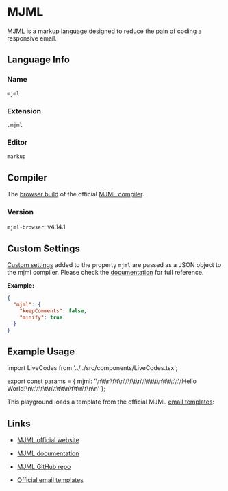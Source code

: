 # MJML

[MJML](https://mjml.io/) is a markup language designed to reduce the pain of coding a responsive email.

## Language Info

### Name

`mjml`

### Extension

`.mjml`

### Editor

`markup`

## Compiler

The [browser build](https://www.npmjs.com/package/mjml-browser) of the official [MJML compiler](https://github.com/mjmlio/mjml).

### Version

`mjml-browser`: v4.14.1

## Custom Settings

[Custom settings](../advanced/custom-settings.md) added to the property `mjml` are passed as a JSON object to the mjml compiler. Please check the [documentation](https://documentation.mjml.io/#inside-node-js) for full reference.

**Example:**

```json
{
  "mjml": {
    "keepComments": false,
    "minify": true
  }
}
```

## Example Usage

import LiveCodes from '../../src/components/LiveCodes.tsx';

export const params = {
mjml: '<mjml>\n\t<mj-body>\n\t\t<mj-section>\n\t\t\t<mj-column>\n\t\t\t\t<mj-text>\n\t\t\t\t\tHello World!\n\t\t\t\t</mj-text>\n\t\t\t</mj-column>\n\t\t</mj-section>\n\t</mj-body>\n</mjml>\n'
};

<LiveCodes params={params}></LiveCodes>

This playground loads a template from the official MJML [email templates](https://github.com/mjmlio/email-templates):

<LiveCodes import="https://github.com/mjmlio/email-templates/blob/master/templates/onepage.mjml" height="400"></LiveCodes>

## Links

- [MJML official website](https://mjml.io/)

- [MJML documentation](https://documentation.mjml.io/)

- [MJML GitHub repo](https://github.com/mjmlio/mjml)

- [Official email templates](https://mjml.io/templates)
